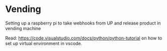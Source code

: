 # Vending
Setting up a raspberry pi to take webhooks from UP and release product in vending machine


Read: https://code.visualstudio.com/docs/python/python-tutorial on how to set up virtual environment in vscode.
